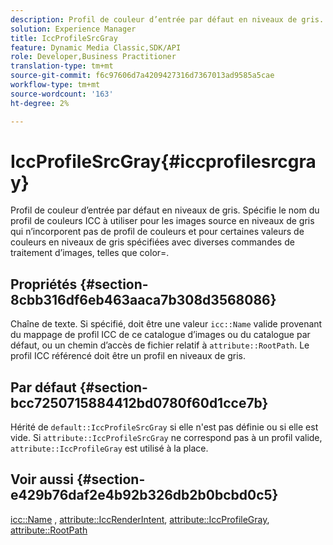 ```yaml
---
description: Profil de couleur d’entrée par défaut en niveaux de gris. Spécifie le nom du profil de couleurs ICC à utiliser pour les images source en niveaux de gris qui n’incorporent pas de profil de couleurs et pour certaines valeurs de couleurs en niveaux de gris spécifiées avec diverses commandes de traitement d’images, telles que color=.
solution: Experience Manager
title: IccProfileSrcGray
feature: Dynamic Media Classic,SDK/API
role: Developer,Business Practitioner
translation-type: tm+mt
source-git-commit: f6c97606d7a4209427316d7367013ad9585a5cae
workflow-type: tm+mt
source-wordcount: '163'
ht-degree: 2%

---
```



# IccProfileSrcGray{#iccprofilesrcgray}

Profil de couleur d’entrée par défaut en niveaux de gris. Spécifie le nom du profil de couleurs ICC à utiliser pour les images source en niveaux de gris qui n’incorporent pas de profil de couleurs et pour certaines valeurs de couleurs en niveaux de gris spécifiées avec diverses commandes de traitement d’images, telles que color=.

## Propriétés {#section-8cbb316df6eb463aaca7b308d3568086}

Chaîne de texte. Si spécifié, doit être une valeur `icc::Name` valide provenant du mappage de profil ICC de ce catalogue d’images ou du catalogue par défaut, ou un chemin d’accès de fichier relatif à `attribute::RootPath`. Le profil ICC référencé doit être un profil en niveaux de gris.

## Par défaut {#section-bcc7250715884412bd0780f60d1cce7b}

Hérité de `default::IccProfileSrcGray` si elle n&#39;est pas définie ou si elle est vide. Si `attribute::IccProfileSrcGray` ne correspond pas à un profil valide, `attribute::IccProfileGray` est utilisé à la place.

## Voir aussi {#section-e429b76daf2e4b92b326db2b0bcbd0c5}

[icc::Name](../../../../../is-api/image-catalog/image-serving-api-ref/c-image-catalog-reference/c-icc-profile-map-reference/r-name-icc.md#reference-9e7d3c8e35434981a3dfac66b8946cbe) ,  [attribute::IccRenderIntent](../../../../../is-api/image-catalog/image-serving-api-ref/c-image-catalog-reference/c-attributes-reference/r-iccrenderintent.md#reference-012f207f28bd4406a5368d23ed95a51f),  [attribute::IccProfileGray](../../../../../is-api/image-catalog/image-serving-api-ref/c-image-catalog-reference/c-attributes-reference/r-iccprofilegray.md#reference-13822a1596e440eea0492e86d88dad35),  [attribute::RootPath](../../../../../is-api/image-catalog/image-serving-api-ref/c-image-catalog-reference/c-attributes-reference/r-rootpath.md#reference-17d57e5967be403b8408fa7214017494)
